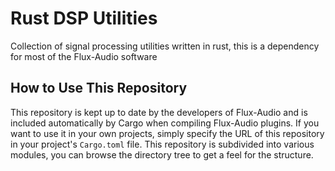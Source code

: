 # Rust DSP Utilities
Collection of signal processing utilities written in rust, this is a dependency for most of the Flux-Audio software

## How to Use This Repository
This repository is kept up to date by the developers of Flux-Audio and is included automatically by Cargo when compiling Flux-Audio plugins. If you want to use it in
your own projects, simply specify the URL of this repository in your project's ``Cargo.toml`` file. This repository is subdivided into various modules, you can browse the directory tree to get a feel for the structure.

